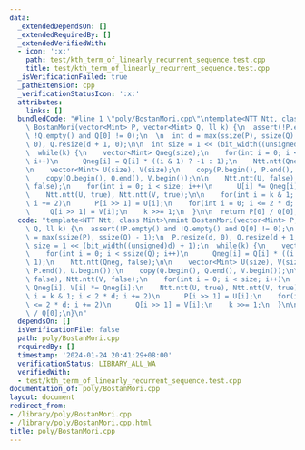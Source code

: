 ```yaml
---
data:
  _extendedDependsOn: []
  _extendedRequiredBy: []
  _extendedVerifiedWith:
  - icon: ':x:'
    path: test/kth_term_of_linearly_recurrent_sequence.test.cpp
    title: test/kth_term_of_linearly_recurrent_sequence.test.cpp
  _isVerificationFailed: true
  _pathExtension: cpp
  _verificationStatusIcon: ':x:'
  attributes:
    links: []
  bundledCode: "#line 1 \"poly/BostanMori.cpp\"\ntemplate<NTT Ntt, class Mint>\nmint\
    \ BostanMori(vector<Mint> P, vector<Mint> Q, ll k) {\n  assert(!P.empty() and\
    \ !Q.empty() and Q[0] != 0);\n  \n  int d = max(ssize(P), ssize(Q) - 1);\n  P.resize(d,\
    \ 0), Q.resize(d + 1, 0);\n\n  int size = 1 << (bit_width((unsigned)d) + 1);\n\
    \  while(k) {\n    vector<Mint> Qneg(size);\n    for(int i = 0; i < ssize(Q);\
    \ i++)\n      Qneg[i] = Q[i] * ((i & 1) ? -1 : 1);\n    Ntt.ntt(Qneg, false);\n\
    \n    vector<Mint> U(size), V(size);\n    copy(P.begin(), P.end(), U.begin());\n\
    \    copy(Q.begin(), Q.end(), V.begin());\n\n    Ntt.ntt(U, false), Ntt.ntt(V,\
    \ false);\n    for(int i = 0; i < size; i++)\n      U[i] *= Qneg[i], V[i] *= Qneg[i];\n\
    \    Ntt.ntt(U, true), Ntt.ntt(V, true);\n\n    for(int i = k & 1; i < 2 * d;\
    \ i += 2)\n      P[i >> 1] = U[i];\n    for(int i = 0; i <= 2 * d; i += 2)\n \
    \     Q[i >> 1] = V[i];\n    k >>= 1;\n  }\n\n  return P[0] / Q[0];\n}\n"
  code: "template<NTT Ntt, class Mint>\nmint BostanMori(vector<Mint> P, vector<Mint>\
    \ Q, ll k) {\n  assert(!P.empty() and !Q.empty() and Q[0] != 0);\n  \n  int d\
    \ = max(ssize(P), ssize(Q) - 1);\n  P.resize(d, 0), Q.resize(d + 1, 0);\n\n  int\
    \ size = 1 << (bit_width((unsigned)d) + 1);\n  while(k) {\n    vector<Mint> Qneg(size);\n\
    \    for(int i = 0; i < ssize(Q); i++)\n      Qneg[i] = Q[i] * ((i & 1) ? -1 :\
    \ 1);\n    Ntt.ntt(Qneg, false);\n\n    vector<Mint> U(size), V(size);\n    copy(P.begin(),\
    \ P.end(), U.begin());\n    copy(Q.begin(), Q.end(), V.begin());\n\n    Ntt.ntt(U,\
    \ false), Ntt.ntt(V, false);\n    for(int i = 0; i < size; i++)\n      U[i] *=\
    \ Qneg[i], V[i] *= Qneg[i];\n    Ntt.ntt(U, true), Ntt.ntt(V, true);\n\n    for(int\
    \ i = k & 1; i < 2 * d; i += 2)\n      P[i >> 1] = U[i];\n    for(int i = 0; i\
    \ <= 2 * d; i += 2)\n      Q[i >> 1] = V[i];\n    k >>= 1;\n  }\n\n  return P[0]\
    \ / Q[0];\n}\n"
  dependsOn: []
  isVerificationFile: false
  path: poly/BostanMori.cpp
  requiredBy: []
  timestamp: '2024-01-24 20:41:29+08:00'
  verificationStatus: LIBRARY_ALL_WA
  verifiedWith:
  - test/kth_term_of_linearly_recurrent_sequence.test.cpp
documentation_of: poly/BostanMori.cpp
layout: document
redirect_from:
- /library/poly/BostanMori.cpp
- /library/poly/BostanMori.cpp.html
title: poly/BostanMori.cpp
---
```


